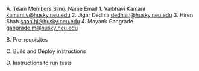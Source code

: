 A. Team Members
    Srno. Name              Email
    1.    Vaibhavi Kamani   kamani.v@husky.neu.edu
    2.    Jigar Dedhia      dedhia.j@husky.neu.edu
    3.    Hiren Shah        shah.hi@husky.neu.edu
    4.    Mayank Gangrade   gangrade.m@husky.neu.edu

B. Pre-requisites

C. Build and Deploy instructions

D. Instructions to run tests

